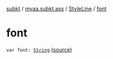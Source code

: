 [subkt](../../index.md) / [myaa.subkt.ass](../index.md) / [StyleLine](index.md) / [font](./font.md)

# font

`var font: `[`String`](https://kotlinlang.org/api/latest/jvm/stdlib/kotlin/-string/index.html) [(source)](https://github.com/Myaamori/SubKt/blob/0.1.4/src/main/kotlin/myaa/subkt/ass/parser.kt#L531)